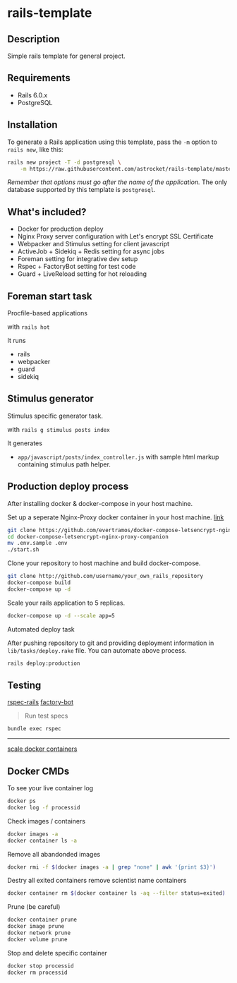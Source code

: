 # rails-template

## Description
Simple rails template for general project.

## Requirements
* Rails 6.0.x
* PostgreSQL

## Installation

To generate a Rails application using this template, pass the `-m` option to `rails new`, like this:

```bash
rails new project -T -d postgresql \
    -m https://raw.githubusercontent.com/astrocket/rails-template/master/template.rb
```

*Remember that options must go after the name of the application.* The only database supported by this template is `postgresql`.

## What's included?

* Docker for production deploy
* Nginx Proxy server configuration with Let's encrypt SSL Certificate
* Webpacker and Stimulus setting for client javascript
* ActiveJob + Sidekiq + Redis setting for async jobs 
* Foreman setting for integrative dev setup
* Rspec + FactoryBot setting for test code
* Guard + LiveReload setting for hot reloading

## Foreman start task

Procfile-based applications

with `rails hot`

It runs

* rails
* webpacker
* guard
* sidekiq

## Stimulus generator

Stimulus specific generator task.

with `rails g stimulus posts index`

It generates

* `app/javascript/posts/index_controller.js` with sample html markup containing stimulus path helper.

## Production deploy process

After installing docker & docker-compose in your host machine.

Set up a seperate Nginx-Proxy docker container in your host machine. [link](https://github.com/evertramos/docker-compose-letsencrypt-nginx-proxy-companion)
```bash
git clone https://github.com/evertramos/docker-compose-letsencrypt-nginx-proxy-companion.git
cd docker-compose-letsencrypt-nginx-proxy-companion
mv .env.sample .env
./start.sh
```

Clone your repository to host machine and build docker-compose.
```bash
git clone http://github.com/username/your_own_rails_repository
docker-compose build
docker-compose up -d
```

Scale your rails application to 5 replicas.
```bash
docker-compose up -d --scale app=5
```

Automated deploy task

After pushing repository to git and providing deployment information in `lib/tasks/deploy.rake` file.
You can automate above process.

```bash
rails deploy:production
```

## Testing

[rspec-rails](https://github.com/rspec/rspec-rails)
[factory-bot](https://github.com/thoughtbot/factory_bot/wiki)

> Run test specs

```bash
bundle exec rspec
```

---

[scale docker containers](https://pspdfkit.com/blog/2018/how-to-use-docker-compose-to-run-multiple-instances-of-a-service-in-development/)

## Docker CMDs

To see your live container log

```bash
docker ps
docker log -f processid
```

Check images / containers

```bash
docker images -a
docker container ls -a
```

Remove all abandonded images

```bash
docker rmi -f $(docker images -a | grep "none" | awk '{print $3}')
```
Destry all exited containers remove scientist name containers

```bash
docker container rm $(docker container ls -aq --filter status=exited)
```

Prune (be careful)

```bash
docker container prune
docker image prune
docker network prune
docker volume prune
```

Stop and delete specific container

```bash
docker stop processid
docker rm processid
```
